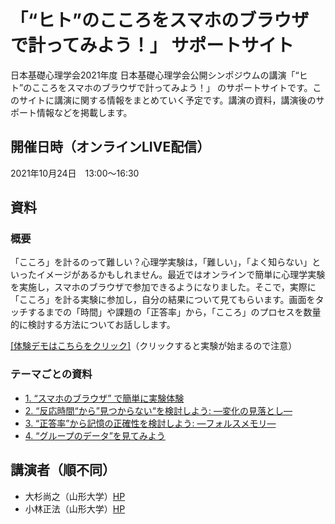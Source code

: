# 「“ヒト”のこころをスマホのブラウザで計ってみよう！」 サポートサイト

日本基礎心理学会2021年度 日本基礎心理学会公開シンポジウムの講演「“ヒト”のこころをスマホのブラウザで計ってみよう！」 のサポートサイトです。このサイトに講演に関する情報をまとめていく予定です。講演の資料，講演後のサポート情報などを掲載します。

## 開催日時（オンラインLIVE配信）

2021年10月24日　13:00〜16:30

## 資料

### 概要
「こころ」を計るのって難しい？心理学実験は，「難しい」，「よく知らない」といったイメージがあるかもしれません。最近ではオンラインで簡単に心理学実験を実施し，スマホのブラウザで参加できるようになりました。そこで，実際に「こころ」を計る実験に参加し，自分の結果について見てもらいます。画面をタッチするまでの「時間」や課題の「正答率」から，「こころ」のプロセスを数量的に検討する方法についてお話しします。

<a href="./demo/ws_kisoshin2021/" target="_blank" rel="noopener noreferrer">[体験デモはこちらをクリック]</a>（クリックすると実験が始まるので注意）

### テーマごとの資料
 * [1. “スマホのブラウザ” で簡単に実験体験](./1_introduction.md)
 * [2. “反応時間“から”見つからない“を検討しよう: ―変化の見落とし―](./2_cb.md)
 * [3. “正答率”から記憶の正確性を検討しよう: ―フォルスメモリ―](./3_fm.md)
 * [4. “グループのデータ”を見てみよう](./4_conclusion.md)


## 講演者（順不同）
 * 大杉尚之（山形大学）[HP](http://tosugi2010.sakura.ne.jp/index.html)
 * 小林正法（山形大学）[HP](https://mklab.info/)
